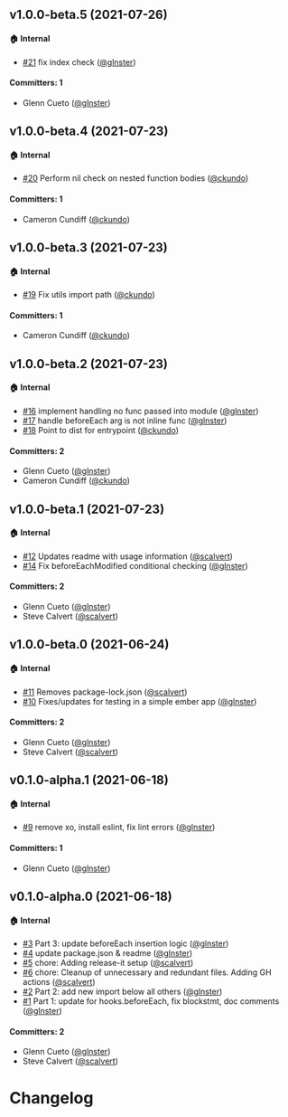 ## v1.0.0-beta.5 (2021-07-26)

#### :house: Internal
* [#21](https://github.com/babel-plugin-ember-test-metadata/babel-plugin-ember-test-metadata/pull/21) fix index check ([@glnster](https://github.com/glnster))

#### Committers: 1
- Glenn Cueto ([@glnster](https://github.com/glnster))

## v1.0.0-beta.4 (2021-07-23)

#### :house: Internal
* [#20](https://github.com/babel-plugin-ember-test-metadata/babel-plugin-ember-test-metadata/pull/20) Perform nil check on nested function bodies ([@ckundo](https://github.com/ckundo))

#### Committers: 1
- Cameron Cundiff ([@ckundo](https://github.com/ckundo))

## v1.0.0-beta.3 (2021-07-23)

#### :house: Internal
* [#19](https://github.com/babel-plugin-ember-test-metadata/babel-plugin-ember-test-metadata/pull/19) Fix utils import path ([@ckundo](https://github.com/ckundo))

#### Committers: 1
- Cameron Cundiff ([@ckundo](https://github.com/ckundo))

## v1.0.0-beta.2 (2021-07-23)

#### :house: Internal
* [#16](https://github.com/babel-plugin-ember-test-metadata/babel-plugin-ember-test-metadata/pull/16)
implement handling no func passed into module ([@glnster](https://github.com/glnster))
* [#17](https://github.com/babel-plugin-ember-test-metadata/babel-plugin-ember-test-metadata/pull/17) handle beforeEach arg is not inline func ([@glnster](https://github.com/glnster))
* [#18](https://github.com/babel-plugin-ember-test-metadata/babel-plugin-ember-test-metadata/pull/18) Point to dist for entrypoint ([@ckundo](https://github.com/ckundo))

#### Committers: 2
- Glenn Cueto ([@glnster](https://github.com/glnster))
- Cameron Cundiff ([@ckundo](https://github.com/ckundo))

## v1.0.0-beta.1 (2021-07-23)

#### :house: Internal
* [#12](https://github.com/babel-plugin-ember-test-metadata/babel-plugin-ember-test-metadata/pull/12) Updates readme with usage information ([@scalvert](https://github.com/scalvert))
* [#14](https://github.com/babel-plugin-ember-test-metadata/babel-plugin-ember-test-metadata/pull/14) Fix beforeEachModified conditional checking ([@glnster](https://github.com/glnster))

#### Committers: 2
- Glenn Cueto ([@glnster](https://github.com/glnster))
- Steve Calvert ([@scalvert](https://github.com/scalvert))

## v1.0.0-beta.0 (2021-06-24)

#### :house: Internal
* [#11](https://github.com/babel-plugin-ember-test-metadata/babel-plugin-ember-test-metadata/pull/11) Removes package-lock.json ([@scalvert](https://github.com/scalvert))
* [#10](https://github.com/babel-plugin-ember-test-metadata/babel-plugin-ember-test-metadata/pull/10) Fixes/updates for testing in a simple ember app ([@glnster](https://github.com/glnster))

#### Committers: 2
- Glenn Cueto ([@glnster](https://github.com/glnster))
- Steve Calvert ([@scalvert](https://github.com/scalvert))


## v0.1.0-alpha.1 (2021-06-18)

#### :house: Internal
* [#9](https://github.com/babel-plugin-ember-test-metadata/babel-plugin-ember-test-metadata/pull/9) remove xo, install eslint, fix lint errors ([@glnster](https://github.com/glnster))

#### Committers: 1
- Glenn Cueto ([@glnster](https://github.com/glnster))


## v0.1.0-alpha.0 (2021-06-18)

#### :house: Internal

- [#3](https://github.com/babel-plugin-ember-test-metadata/babel-plugin-ember-test-metadata/pull/3) Part 3: update beforeEach insertion logic ([@glnster](https://github.com/glnster))
- [#4](https://github.com/babel-plugin-ember-test-metadata/babel-plugin-ember-test-metadata/pull/4) update package.json & readme ([@glnster](https://github.com/glnster))
- [#5](https://github.com/babel-plugin-ember-test-metadata/babel-plugin-ember-test-metadata/pull/5) chore: Adding release-it setup ([@scalvert](https://github.com/scalvert))
- [#6](https://github.com/babel-plugin-ember-test-metadata/babel-plugin-ember-test-metadata/pull/6) chore: Cleanup of unnecessary and redundant files. Adding GH actions ([@scalvert](https://github.com/scalvert))
- [#2](https://github.com/babel-plugin-ember-test-metadata/babel-plugin-ember-test-metadata/pull/2) Part 2: add new import below all others ([@glnster](https://github.com/glnster))
- [#1](https://github.com/babel-plugin-ember-test-metadata/babel-plugin-ember-test-metadata/pull/1) Part 1: update for hooks.beforeEach, fix blockstmt, doc comments ([@glnster](https://github.com/glnster))

#### Committers: 2

- Glenn Cueto ([@glnster](https://github.com/glnster))
- Steve Calvert ([@scalvert](https://github.com/scalvert))

# Changelog
